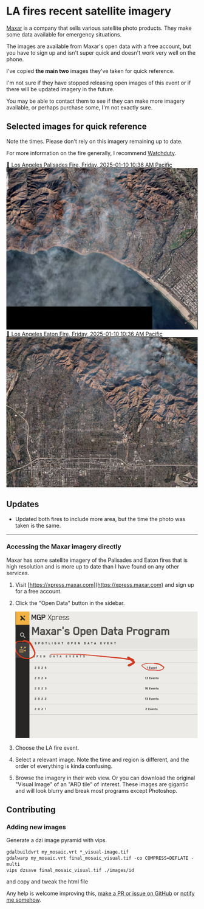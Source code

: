 # LA fires recent satellite imagery

[Maxar](https://maxar.com/) is a company that sells various satellite photo products. They make some data available for emergency situations.

The images are available from Maxar's open data with a free account, but you have to sign up and isn't super quick and doesn't work very well on the phone.

I've copied **the main two** images they've taken for quick reference.

I'm not sure if they have stopped releasing open images of this event or if there will be updated imagery in the future.

You may be able to contact them to see if they can make more imagery available, or perhaps purchase some, I'm not exactly sure.

## Selected images for quick reference

Note the times. Please don't rely on this imagery remaining up to date.

For more information on the fire generally, I recommend [Watchduty](https://app.watchduty.org/).

<a href="images/1050010040277500.html">
    🔎 Los Angeles Palisades Fire, Friday, 2025-01-10 10:36 AM Pacific
    <img src="preview-palisades.jpeg">
</a>

<br>

<a href="images/1050010040277300.html">
    🔎 Los Angeles Eaton Fire, Friday, 2025-01-10 10:36 AM Pacific
    <img src="preview-eaton.jpeg">
</a>

## Updates

- Updated both fires to include more area, but the time the photo was taken is the same.

---

### Accessing the Maxar imagery directly

Maxar has some satellite imagery of the Palisades and Eaton fires that is high resolution and is more up to date than I have found on any other services.

1. Visit [https://xpress.maxar.com](https://xpress.maxar.com) and sign up for a free account.

2. Click the "Open Data" button in the sidebar.

   ![Maxar Open Data](maxarhelp.png)

3. Choose the LA fire event.

4. Select a relevant image. Note the time and region is different, and the order of everything is kinda confusing.

5. Browse the imagery in their web view. Or you can download the original "Visual Image" of an "ARD tile" of interest. These images are gigantic and will look blurry and break most programs except Photoshop.

## Contributing
### Adding new images

Generate a dzi image pyramid with vips.

```
gdalbuildvrt my_mosaic.vrt *_visual-image.tif
gdalwarp my_mosaic.vrt final_mosaic_visual.tif -co COMPRESS=DEFLATE -multi
vips dzsave final_mosaic_visual.tif ./images/id
```

and copy and tweak the html file

Any help is welcome improving this, [make a PR or issue on GitHub](https://github.com/wilg/la-fire-maps) or [notify me somehow](http://wilgieseler.com).
